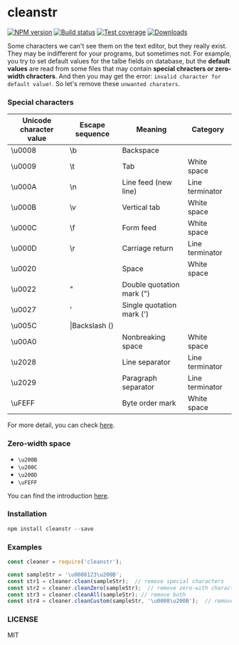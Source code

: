 # cleanstr

[![NPM version][npm-image]][npm-url]
[![Build status][travis-image]][travis-url]
[![Test coverage][coveralls-image]][coveralls-url]
[![Downloads][downloads-image]][downloads-url]

Some characters we can't see them on the text editor, but they really exist. They may be indifferent for your programs, but sometimes not. For example, you try to set default values for the talbe fields on database, but the **default values** are read from some files that may contain **special chracters or zero-width chracters**. And then you may get the error: `invalid character for default value!`. So let's remove these `unwanted charaters`.

### Special characters
Unicode character value |	Escape sequence |	Meaning |	Category
------------- | ------------- | ------------- | -------------
\u0008 |	\b |	Backspace	
\u0009 |	\t |	Tab |	White space
\u000A |	\n |	Line feed (new line) |	Line terminator
\u000B |	\v | Vertical tab |	White space
\u000C |	\f |	Form feed |	White space
\u000D |	\r |	Carriage return |	Line terminator
\u0020 |		 | Space |	White space
\u0022 |	\" |	Double quotation mark (")	
\u0027 |	\' |	Single quotation mark (')	
\u005C |	\|Backslash (\)		
\u00A0 |  |		Nonbreaking space |	White space
\u2028 |  |		Line separator |	Line terminator
\u2029 |  |		Paragraph separator |	Line terminator
\uFEFF |  |		Byte order mark |	White space

For more detail, you can check [here](https://docs.microsoft.com/en-us/scripting/javascript/advanced/special-characters-javascript).

### Zero-width space
* `\u200B`
* `\u200C`
* `\u200D`
* `\uFEFF`

You can find the introduction [here](https://en.wikipedia.org/wiki/Zero-width_space).

### Installation

```js
npm install cleanstr --save
```

### Examples

```js
const cleaner = require('cleanstr');

const sampleStr = '\u0008123\u200B';
const str1 = cleaner.clean(sampleStr);  // remove special characters
const str2 = cleaner.cleanZero(sampleStr);  // remove zero-with characters
const str3 = cleaner.cleanAll(sampleStr); // remove both
const str4 = cleaner.cleanCustom(sampleStr, '\u0008\u200B');  // remove custom characters
```

### LICENSE
MIT

[npm-image]: https://img.shields.io/npm/v/cleanstr.svg?style=flat-square
[npm-url]: https://npmjs.org/package/cleanstr
[travis-image]: https://img.shields.io/travis/blackmatch/cleanstr.svg?style=flat-square
[travis-url]: https://travis-ci.org/blackmatch/cleanstr
[downloads-image]: http://img.shields.io/npm/dm/cleanstr.svg?style=flat-square
[downloads-url]: https://npmjs.org/package/cleanstr
[coveralls-image]: https://img.shields.io/coveralls/blackmatch/cleanstr.svg?style=flat-square
[coveralls-url]: https://coveralls.io/r/blackmatch/cleanstr